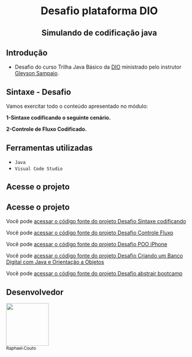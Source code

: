 <h1 align="center"> Desafio plataforma DIO </h1>
<h2 align="center"> Simulando de codificação java </h2>

## Introdução
- Desafio do curso Trilha Java Básico da [DIO](www.dio.me) ministrado pelo instrutor [Gleyson Sampaio](https://github.com/glysns).

## Sintaxe - Desafio

Vamos exercitar todo o conteúdo apresentado no módulo:

**1-Sintaxe codificando o seguinte cenário.**

**2-Controle de Fluxo Codificado.**

<h2>Ferramentas utilizadas</h2>

- ``Java``
- ``Visual Code Studio``

<h2>Acesse o projeto</h2> 

<h2>Acesse o projeto</h2> 

Você pode [acessar o código fonte do projeto Desafio Sintaxe codificando](https://github.com/090Raphael/Desafios-abstrair-bootcamp/tree/main/Desafios%20Entregues/Conta%20Banco)

Você pode [acessar o código fonte do projeto Desafio Controle Fluxo](https://github.com/090Raphael/Desafios-abstrair-bootcamp/tree/main/Desafios%20Entregues/Desafio%20Controle%20Fluxo)

Você pode [acessar o código fonte do projeto Desafio POO iPhone](https://github.com/090Raphael/Desafios-abstrair-bootcamp/tree/main/Desafios%20Entregues/Desafio%20POO%20iPhone)

Você pode [acessar o código fonte do projeto Desafio Criando um Banco Digital com Java e Orientação a Objetos](https://github.com/090Raphael/Desafios-abstrair-bootcamp/tree/main/Desafios%20Entregues/BancoDigital)

Você pode [acessar o código fonte do projeto Desafio abstrair bootcamp](https://github.com/090Raphael/Desafios-abstrair-bootcamp/tree/main/Desafios%20Entregues/Desafio%20abstrair%20bootcamp)

<h2>Desenvolvedor</h2>

[<img src="https://avatars.githubusercontent.com/u/159970639?v=4" width=115><br><sub>Raphael Couto</sub>](https://github.com/090Raphael)
